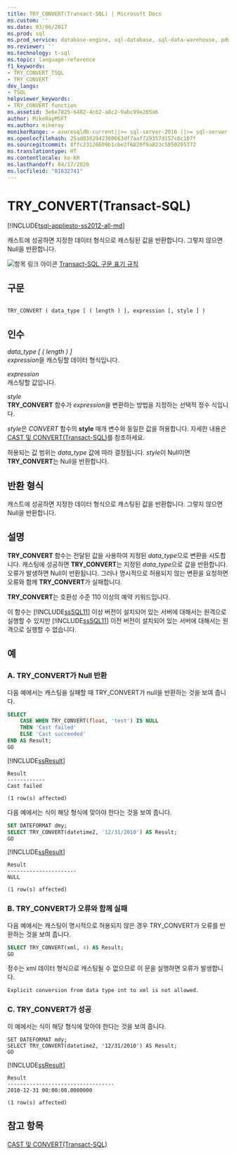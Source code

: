 ```yaml
---
title: TRY_CONVERT(Transact-SQL) | Microsoft Docs
ms.custom: ''
ms.date: 03/06/2017
ms.prod: sql
ms.prod_service: database-engine, sql-database, sql-data-warehouse, pdw
ms.reviewer: ''
ms.technology: t-sql
ms.topic: language-reference
f1_keywords:
- TRY_CONVERT_TSQL
- TRY_CONVERT
dev_langs:
- TSQL
helpviewer_keywords:
- TRY_CONVERT function
ms.assetid: 3e6e7825-6482-4cb2-a8c2-9abc99e265a6
author: MikeRayMSFT
ms.author: mikeray
monikerRange: = azuresqldb-current||>= sql-server-2016 ||>= sql-server-linux-2017||= sqlallproducts-allversions||>= aps-pdw-2016||= azure-sqldw-latest
ms.openlocfilehash: 25ad0382942300663df7aaf729357d157c8c107f
ms.sourcegitcommit: 8ffc23126609b1cbe2f6820f9a823c5850205372
ms.translationtype: HT
ms.contentlocale: ko-KR
ms.lasthandoff: 04/17/2020
ms.locfileid: "81632741"
---
```

# <a name="try_convert-transact-sql"></a>TRY_CONVERT(Transact-SQL)
[!INCLUDE[tsql-appliesto-ss2012-all-md](../../includes/tsql-appliesto-ss2012-all-md.md)]

  캐스트에 성공하면 지정한 데이터 형식으로 캐스팅된 값을 반환합니다. 그렇지 않으면 Null을 반환합니다.  
  
 ![항목 링크 아이콘](../../database-engine/configure-windows/media/topic-link.gif "항목 링크 아이콘") [Transact-SQL 구문 표기 규칙](../../t-sql/language-elements/transact-sql-syntax-conventions-transact-sql.md)  
  
## <a name="syntax"></a>구문  
  
```syntaxsql
  
TRY_CONVERT ( data_type [ ( length ) ], expression [, style ] )  
```  
  
## <a name="arguments"></a>인수  
 *data_type [ ( length ) ]*  
 *expression*을 캐스팅할 데이터 형식입니다.  
  
 *expression*  
 캐스팅할 값입니다.  
  
 *style*  
 **TRY_CONVERT** 함수가 *expression*을 변환하는 방법을 지정하는 선택적 정수 식입니다.  
  
 *style*은 *CONVERT* 함수의 **style** 매개 변수와 동일한 값을 허용합니다. 자세한 내용은 [CAST 및 CONVERT&#40;Transact-SQL&#41;](../../t-sql/functions/cast-and-convert-transact-sql.md)를 참조하세요.  
  
 허용되는 값 범위는 *data_type* 값에 따라 결정됩니다. *style*이 Null이면 **TRY_CONVERT**는 Null을 반환합니다.  
  
## <a name="return-types"></a>반환 형식  
 캐스트에 성공하면 지정한 데이터 형식으로 캐스팅된 값을 반환합니다. 그렇지 않으면 Null을 반환합니다.  
  
## <a name="remarks"></a>설명  
 **TRY_CONVERT** 함수는 전달된 값을 사용하여 지정된 *data_type*으로 변환을 시도합니다. 캐스팅에 성공하면 **TRY_CONVERT**는 지정된 *data_type*으로 값을 반환합니다. 오류가 발생하면 Null이 반환됩니다. 그러나 명시적으로 허용되지 않는 변환을 요청하면 오류와 함께 **TRY_CONVERT**가 실패합니다.  
  
 **TRY_CONVERT**는 호환성 수준 110 이상의 예약 키워드입니다.  
  
 이 함수는 [!INCLUDE[ssSQL11](../../includes/sssql11-md.md)] 이상 버전이 설치되어 있는 서버에 대해서는 원격으로 실행할 수 있지만 [!INCLUDE[ssSQL11](../../includes/sssql11-md.md)] 이전 버전이 설치되어 있는 서버에 대해서는 원격으로 실행할 수 없습니다.  
  
## <a name="examples"></a>예  
  
### <a name="a-try_convert-returns-null"></a>A. TRY_CONVERT가 Null 반환  
 다음 예에서는 캐스팅을 실패할 때 TRY_CONVERT가 null을 반환하는 것을 보여 줍니다.  
  
```sql  
SELECT   
    CASE WHEN TRY_CONVERT(float, 'test') IS NULL   
    THEN 'Cast failed'  
    ELSE 'Cast succeeded'  
END AS Result;  
GO  
```  
  
 [!INCLUDE[ssResult](../../includes/ssresult-md.md)]  
  
```  
Result  
------------  
Cast failed  
  
(1 row(s) affected)  
```  
  
 다음 예에서는 식이 해당 형식에 맞아야 한다는 것을 보여 줍니다.  
  
```sql  
SET DATEFORMAT dmy;  
SELECT TRY_CONVERT(datetime2, '12/31/2010') AS Result;  
GO  
```  
  
 [!INCLUDE[ssResult](../../includes/ssresult-md.md)]  
  
```  
Result  
----------------------  
NULL  
  
(1 row(s) affected)  
```  
  
### <a name="b-try_convert-fails-with-an-error"></a>B. TRY_CONVERT가 오류와 함께 실패  
 다음 예에서는 캐스팅이 명시적으로 허용되지 않은 경우 TRY_CONVERT가 오류를 반환하는 것을 보여 줍니다.  
  
```sql  
SELECT TRY_CONVERT(xml, 4) AS Result;  
GO  
```  
  
 정수는 xml 데이터 형식으로 캐스팅될 수 없으므로 이 문을 실행하면 오류가 발생합니다.  
  
```  
Explicit conversion from data type int to xml is not allowed.  
```  
  
### <a name="c-try_convert-succeeds"></a>C. TRY_CONVERT가 성공  
 이 예에서는 식이 해당 형식에 맞아야 한다는 것을 보여 줍니다.  
  
```  
SET DATEFORMAT mdy;  
SELECT TRY_CONVERT(datetime2, '12/31/2010') AS Result;  
GO  
```  
  
 [!INCLUDE[ssResult](../../includes/ssresult-md.md)]  
  
```  
Result  
----------------------------------  
2010-12-31 00:00:00.0000000  
  
(1 row(s) affected)  
```  
  
## <a name="see-also"></a>참고 항목  
 [CAST 및 CONVERT&#40;Transact-SQL&#41;](../../t-sql/functions/cast-and-convert-transact-sql.md)  
  
  
